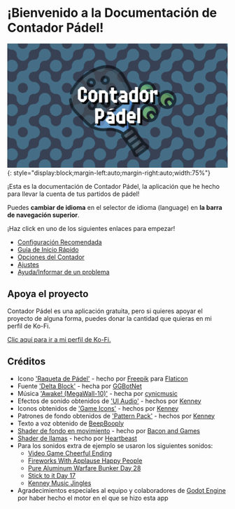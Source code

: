 # ¡Bienvenido a la Documentación de Contador Pádel!

![Padel Counter](./assets/padelcountertitle.png "Padel Counter"){: style="display:block;margin-left:auto;margin-right:auto;width:75%"}

¡Esta es la documentación de Contador Pádel, la aplicación que he hecho para llevar la cuenta de tus partidos de pádel!

Puedes **cambiar de idioma** en el selector de idioma (language) en **la barra de navegación superior**.

¡Haz click en uno de los siguientes enlaces para empezar!

- [Configuración Recomendada](./setup.md)
- [Guía de Inicio Rápido](./quickstart.md)
- [Opciones del Contador](./counter/counter.md)
- [Ajustes](./settings/index.md)
- [Ayuda/Informar de un problema](./help.md)

## Apoya el proyecto

Contador Pádel es una aplicación gratuita, pero si quieres apoyar el proyecto de alguna forma, puedes donar la cantidad que quieras en mi perfil de Ko-Fi.

[Clic aquí para ir a mi perfil de Ko-Fi.](https://ko-fi.com/rabidrabid)

## Créditos

- Icono ['Raqueta de Pádel'](https://www.flaticon.es/iconos-gratis/raqueta-de-padel) - hecho por [Freepik](https://www.freepik.com/) para [Flaticon](https://www.flaticon.es/)
- Fuente ['Delta Block'](https://ggbot.itch.io/delta-block-font) - hecha por [GGBotNet](https://www.ggbot.net/)
- Música ['Awake! (MegaWall-10)'](https://opengameart.org/content/awake-megawall-10) - hecha por [cynicmusic](https://cynicmusic.com)
- Efectos de sonido obtenidos de ['UI Audio'](https://kenney.nl/assets/ui-audio) - hechos por [Kenney](https://kenney.nl/)
- Iconos obtenidos de ['Game Icons'](https://kenney.nl/assets/game-icons) - hechos por [Kenney](https://kenney.nl/)
- Patrones de fondo obtenidos de ['Pattern Pack'](https://kenney.nl/assets/pattern-pack) - hechos por [Kenney](https://kenney.nl/)
- Texto a voz obtenido de [BeepBooply](https://beepbooply.com/)
- [Shader de fondo en movimiento](https://www.youtube.com/watch?v=cObwzagwgmA) - hecho por [Bacon and Games](https://www.youtube.com/@baconandgames)
- [Shader de llamas](https://www.youtube.com/watch?v=sCIr_58NN48) - hecho por [Heartbeast](https://www.youtube.com/@uheartbeast)
- Para los sonidos extra de ejemplo se usaron los siguientes sonidos:
    - [Video Game Cheerful Ending](https://opengameart.org/content/video-game-cheerful-ending)
    - [Fireworks With Applause Happy People](https://opengameart.org/content/fireworks-with-applause-happy-people)
    - [Pure Aluminum Warfare Bunker Day 28](https://opengameart.org/content/pure-aluminum-warfare-bunker-day-28)
    - [Stick to it Day 17](https://opengameart.org/content/stick-to-it-day-17)
    - [Kenney Music Jingles](https://kenney.nl/assets/music-jingles)
- Agradecimientos especiales al equipo y colaboradores de [Godot Engine](https://godotengine.org) por haber hecho el motor en el que se hizo esta app
